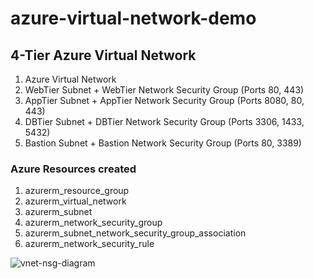 # azure-virtual-network-demo

## 4-Tier Azure Virtual Network
1. Azure Virtual Network
2. WebTier Subnet + WebTier Network Security Group (Ports 80, 443)
3. AppTier Subnet + AppTier Network Security Group (Ports 8080, 80, 443)
4. DBTier Subnet + DBTier Network Security Group  (Ports 3306, 1433, 5432)
5. Bastion Subnet + Bastion Network Security Group (Ports 80, 3389)

### Azure Resources created
1. azurerm_resource_group
2. azurerm_virtual_network
3. azurerm_subnet
4. azurerm_network_security_group
5. azurerm_subnet_network_security_group_association
6. azurerm_network_security_rule


![vnet-nsg-diagram](https://user-images.githubusercontent.com/58280054/218884055-8eeeffe7-afa3-45e4-b07b-819697a3a505.png)
